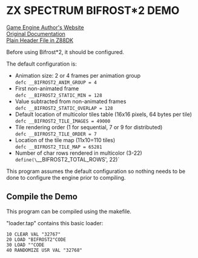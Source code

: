 # ZX SPECTRUM BIFROST*2 DEMO
[Game Engine Author's Website](https://www.ime.usp.br/~einar/bifrost/)  
[Original Documentation](https://github.com/z88dk/z88dk/tree/master/libsrc/_DEVELOPMENT/arch/zx/bifrost2)  
[Plain Header File in Z88DK](https://github.com/z88dk/z88dk/blob/master/include/_DEVELOPMENT/clang/arch/zx/bifrost2.h)

Before using Bifrost*2, it should be configured.

The default configuration is:

* Animation size: 2 or 4 frames per animation group  
  `defc __BIFROST2_ANIM_GROUP = 4`
* First non-animated frame  
  `defc __BIFROST2_STATIC_MIN = 128`
* Value subtracted from non-animated frames  
  `defc __BIFROST2_STATIC_OVERLAP = 128`
* Default location of multicolor tiles table (16x16 pixels, 64 bytes per tile)  
  `defc __BIFROST2_TILE_IMAGES = 49000`
* Tile rendering order (1 for sequential, 7 or 9 for distributed)  
  `defc __BIFROST2_TILE_ORDER = 7`
* Location of the tile map (11x10=110 tiles)  
  `defc __BIFROST2_TILE_MAP = 65281`
* Number of char rows rendered in multicolor (3-22)  
  `define(\`__BIFROST2_TOTAL_ROWS', 22)`

This program assumes the default configuration so nothing needs to be done to configure the engine prior to compiling.

## Compile the Demo

This program can be compiled using the makefile.

"loader.tap" contains this basic loader:

```
10 CLEAR VAL "32767"
20 LOAD "BIFROST2"CODE
30 LOAD ""CODE
40 RANDOMIZE USR VAL "32768"
```

